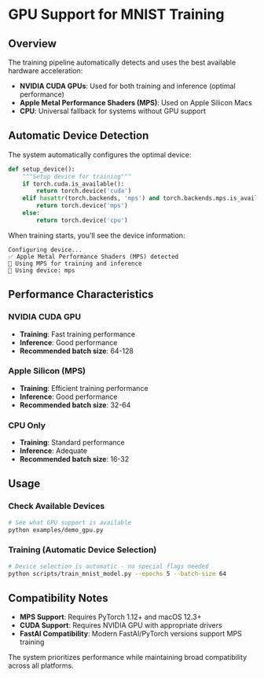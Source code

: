 # GPU Support for MNIST Training

## Overview

The training pipeline automatically detects and uses the best available hardware acceleration:

- **NVIDIA CUDA GPUs**: Used for both training and inference (optimal performance)
- **Apple Metal Performance Shaders (MPS)**: Used on Apple Silicon Macs
- **CPU**: Universal fallback for systems without GPU support

## Automatic Device Detection

The system automatically configures the optimal device:

```python
def setup_device():
    """Setup device for training"""
    if torch.cuda.is_available():
        return torch.device('cuda')
    elif hasattr(torch.backends, 'mps') and torch.backends.mps.is_available():
        return torch.device('mps')
    else:
        return torch.device('cpu')
```

When training starts, you'll see the device information:

```text
Configuring device...
✅ Apple Metal Performance Shaders (MPS) detected
🔧 Using MPS for training and inference
🔧 Using device: mps
```

## Performance Characteristics

### NVIDIA CUDA GPU

- **Training**: Fast training performance
- **Inference**: Good performance
- **Recommended batch size**: 64-128

### Apple Silicon (MPS)

- **Training**: Efficient training performance
- **Inference**: Good performance
- **Recommended batch size**: 32-64

### CPU Only

- **Training**: Standard performance
- **Inference**: Adequate
- **Recommended batch size**: 16-32

## Usage

### Check Available Devices

```bash
# See what GPU support is available
python examples/demo_gpu.py
```

### Training (Automatic Device Selection)

```bash
# Device selection is automatic - no special flags needed
python scripts/train_mnist_model.py --epochs 5 --batch-size 64
```

## Compatibility Notes

- **MPS Support**: Requires PyTorch 1.12+ and macOS 12.3+
- **CUDA Support**: Requires NVIDIA GPU with appropriate drivers
- **FastAI Compatibility**: Modern FastAI/PyTorch versions support MPS training

The system prioritizes performance while maintaining broad compatibility across all platforms.
